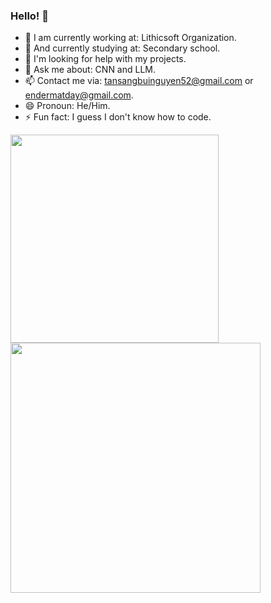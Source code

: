 ### Hello! 👋

- 🔭 I am currently working at: Lithicsoft Organization.
- 🌱 And currently studying at: Secondary school.
- 🤔 I'm looking for help with my projects.
- 💬 Ask me about: CNN and LLM.
- 📫 Contact me via: tansangbuinguyen52@gmail.com or endermatday@gmail.com.
- 😄 Pronoun: He/Him.
- ⚡ Fun fact: I guess I don't know how to code.

<img src="https://github-readme-stats.vercel.app/api/top-langs/?username=EndermanPC&layout=compact&theme=ambient_gradient" width="333" />
<img src="https://github-readme-stats.vercel.app/api?username=EndermanPC&show_icons=true&theme=ambient_gradient" width="400"/>
